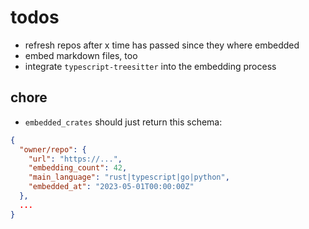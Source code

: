 # todos

- refresh repos after x time has passed since they where embedded
- embed markdown files, too
- integrate `typescript-treesitter` into the embedding process

## chore

- `embedded_crates` should just return this schema:

```json
{
  "owner/repo": {
    "url": "https://...",
    "embedding_count": 42,
    "main_language": "rust|typescript|go|python",
    "embedded_at": "2023-05-01T00:00:00Z"
  },
  ...
}
```
